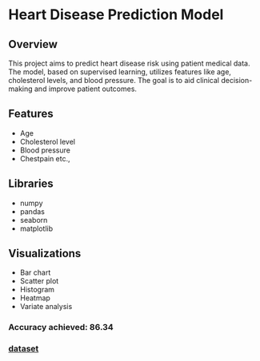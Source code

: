 
<!DOCTYPE html>
<html lang="en">

<head>
  <meta charset="UTF-8" />
  <meta name="viewport" content="width=device-width, initial-scale=1.0" />
  <link rel="stylesheet" href="style.css" />
  
</head>

<body>
  <h1>
    Heart Disease Prediction Model
  </h1>
  <h2>Overview</h2>
  <p>
   This project aims to predict heart disease risk using patient medical data. The model, based on supervised learning, utilizes features like age, cholesterol levels, and blood pressure. The goal is to aid clinical decision-making and improve patient outcomes.
  </p>
  <h2>Features</h2>
  <ul>
    <li>Age</li>
    <li>Cholesterol level</li>
    <li>Blood pressure</li>
    <li>Chestpain etc.,</li>
  </ul>
  <h2>Libraries</h2>
  <ul>
    <li>numpy</li>
    <li>pandas</li>
    <li>seaborn</li>
    <li>matplotlib</li>
  </ul>
  <h2>Visualizations</h2>
  <ul>
    <li>Bar chart</li>
    <li>Scatter plot</li>
    <li>Histogram</li>
    <li>Heatmap</li>
    <li>Variate analysis</li>
  </ul>
  <h3>Accuracy achieved: 86.34</h3>
  <h3><a href="https://www.kaggle.com/datasets/johnsmith88/heart-disease-dataset/data">dataset</a></h3>
 
</body>

</html>

